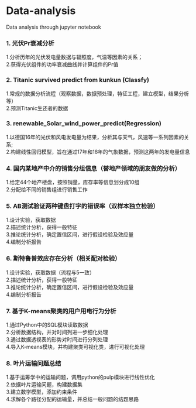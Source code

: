 # Data-analysis
Data analysis through jupyter notebook
### 1. 光伏Pr衰减分析  
1.分析历年的光伏发电量数据与辐照度，气温等因素的关系；  
2.获得光伏组件的功率衰减曲线并计算组件的Pr值

### 2. Titanic survived predict from kunkun (Classfy)
1.常规的数据分析流程（观察数据，数据预处理，特征工程，建立模型，结果分析等）  
2.预测Titanic生还者的数据

### 3. renewable_Solar_wind_power_predict(Regression)
1.以德国16年的光伏和风电发电量为结果，分析其与天气，风速等一系列因素的关系;  
2.构建线性回归模型，旨在通过17年和18年的气象数据，预测这两年的发电量信息

### 4. 国内某地产中介的销售分组信息（替地产领域的朋友做的分析）  
1.给定44个地产楼盘，按照销量，库存率等信息划分成10组  
2.分配给不同的销售组进行销售工作

### 5. AB测试验证两种键盘打字的错误率（双样本独立检验）  
1.设计实验，获取数据  
2.描述统计分析，获得一般特征  
3.推论统计分析，确定置信区间，进行假设检验及效应量  
4.编制分析报告  
  
### 6. 斯特鲁普效应存在分析（相关配对检验）  
1.设计实验，获取数据（流程与5一致）    
2.描述统计分析，获得一般特征  
3.推论统计分析，确定置信区间，进行假设检验及效应量  
4.编制分析报告  

### 7. 基于K-means聚类的用户用电行为分析
1.通过Python中的SQL模块读取数据  
2.分析数据结构，并对时间列进一步细化处理  
3.通过数据透视表的形势对时间进行分列处理    
4.导入K-means模块，并构建聚类可视化类，进行可视化处理  

### 8. 叶片运输问题总结
1.基于运筹学中的运输问题，调用python的pulp模块进行线性优化   
2.依据叶片运输问题，构建数据集    
3.建立数学模型，添加约束条件      
4.求解各个路径分配的运输量，并总结一般问题的结题思路   

